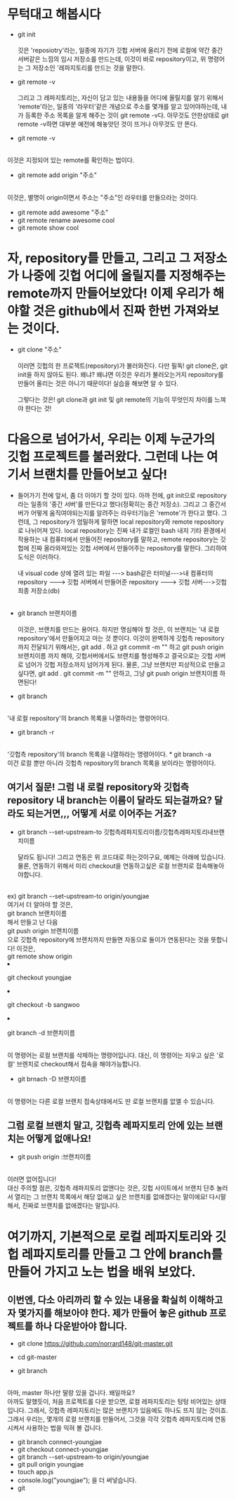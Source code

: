 # 무턱대고 해봅시다
* git init
<br><br>
깃은 'reposiotry'라는, 일종에 자기가 깃헙 서버에 올리기 전에 로컬에 약간 중간 서버같은 느낌의 임시 저장소를 만드는데, 이것이 바로 repository이고, 위 명령어는 그 저장소인 '레파지토리를 만드는 것을 말한다.

* git remote -v
<br><br>
그리고 그 레파지토리는, 자신이 담고 있는 내용들을 어디에 올릴지를 알기 위해서 'remote'라는, 일종의 '라우터'같은 개념으로 주소를 몇개를 알고 있어야하는데, 내가 등록한 주소 목록을 알게 해주는 것이 git remote -v다. 아무것도 안한상태로 git remote -v하면 대부분 예전에 해놓앗던 것이 뜨거나 아무것도 안 뜬다.

* git remote -v
<br>
이것은 지정되어 있는 remote를 확인하는 법이다.

* git remote add origin "주소"
<br>
이것은, 별명이 origin이면서 주소는 "주소"인 라우터를 만들으라는 것이다.

* git remote add awesome "주소"
* git remote rename awesome cool
* git remote show cool

# 자, repository를 만들고, 그리고 그 저장소가 나중에 깃헙 어디에 올릴지를 지정해주는 remote까지 만들어보았다! 이제 우리가 해야할 것은 github에서 진짜 한번 가져와보는 것이다.

* git clone "주소"
<br><br>
이러면 깃헙의 한 프로젝트(repository)가 불러와진다. 다만 필독! git clone은, git init을 하지 않아도 된다. 왜냐? 왜냐면 이것은 우리가 불러오는거지 repository를 만들어 올리는 것은 아니기 때문이다! 실습을 해보면 알 수 있다.
<br><br>
그렇다는 것은! git clone과 git init 및 git remote의 기능이 무엇인지 차이를 느껴야 한다는 것!

# 다음으로 넘어가서, 우리는 이제 누군가의 깃헙 프로젝트를 불러왔다. 그런데 나는 여기서 브랜치를 만들어보고 싶다!
* 들어가기 전에 앞서, 좀 더 이야기 할 것이 있다. 아까 전에, git init으로 repository라는 일종의 '중간 서버'를 만든다고 했다(정확히는 중간 저장소). 그리고 그 중간서버가 어떻게 움직여야되는지를 알려주는 라우터기능은 'remote'가 한다고 했다. 그런데, 그 repository가 엄밀하게 말하면 local repository와 remote repository로 나뉘어져 있다. local repository는 진짜 내가 로컬인 bash 내지 기타 환경에서 작용하는 내 컴퓨터에서 만들어진 repository를 말하고, remote repository는 깃헙에 진짜 올라와져있는 깃헙 서버에서 만들어주는 repository를 말한다. 그리하여 도식은 이러하다.
<br><br>
내 visual code 상에 열려 있는 파일 ---> bash같은 터미널--->내 컴퓨터의 repository ---> 깃헙 서버에서 만들어준 repository ---> 깃헙 서버--->깃헙 최종 저장소(db)
<br><br>

* git branch 브랜치이름
<Br><Br>
이것은, 브랜치를 만드는 용어다. 하지만 명심해야 할 것은, 이 브랜치는 '내 로컬 repository'에서 만들어지고 마는 것 뿐이다. 이것이 완벽하게 깃헙측 repository까지 전달되기 위해서는, git add . 하고 git commit -m "" 하고 git push origin 브랜치이름 까지 해야, 깃헙서버에서도 브랜치를 형성해주고 결국으로는 깃헙 서버로 넘어가 깃헙 저장소까지 넘어가게 된다. 물론, 그냥 브랜치만 피상적으로 만들고 싶다면, git add . git commit -m "" 안하고, 그냥 git push origin 브랜치이름 하면된다!
* git branch
<br>
'내 로컬 repository'의 branch 목록을 나열하라는 명령어이다.

* git branch -r
<br>
'깃헙측 repository'의 branch 목록을 나열하라는 명령어이다.
* git branch -a
<br>이건 로컬 뿐만 아니라 깃헙측 repository의 branch 목록을 보이라는 명령어이다.


## 여기서 질문! 그럼 내 로컬 repository와 깃헙측 repository 내 branch는 이름이 달라도 되는걸까요? 달라도 되는거면,,, 어떻게 서로 이어주는 거죠?
* git branch --set-upstream-to 깃헙측레파지토리이름/깃헙측레파지토리내브랜치이름
<br><br>
달라도 됩니다! 그리고 연동은 위 코드대로 하는것이구요, 예제는 아래에 있습니다. 물론, 연동하기 위해서 미리 checkout을 연동하고싶은 로컬 브랜치로 접속해놓아야합니다.
<br>
ex) git branch --set-upstream-to origin/youngjae
<br>
여기서 더 알아야 할 것은, <br>git branch 브랜치이름 <br>해서 만들고 난 다음 <br>git push origin 브랜치이름 <br> 으로 깃헙측 repository에 브랜치까지 만들면 자동으로 둘이가 연동된다는 것을 뜻합니다! 이것은,<br> git remote show origin <br해봐도 확인해볼 수 있습니다.

* git checkout youngjae

* git checkout -b sangwoo
 
 * git branch -d 브랜치이름
 <br>
 이 명령어는 로컬 브랜치를 삭제하는 명령어입니다. 대신, 이 명령어는 지우고 싶은 '로컬' 브렌치로 checkout해서 접속을 해야가능합니다.

 * git brnach -D 브랜치이름
 <br>
 이 명령어는 다른 로컬 브랜치 접속상태에서도 딴 로컬 브랜치를 없앨 수 있습니다.

 ## 그럼 로컬 브랜치 말고, 깃헙측 레파지토리 안에 있는 브랜치는 어떻게 없애나요!
 * git push origin :브랜치이름
 <br>
 이러면 없어집니다!
 <br>
 대신 주의할 점은, 깃헙측 레파지토리 없앤다는 것은, 깃헙 사이트에서 브랜치 단추 눌러서 열리는 그 브랜치 목록에서 해당 없애고 싶은 브랜치를 없애겠다는 말이에요! 다시말해서, 진짜로 브랜치를 없애겠다는 말입니다.


# 여기까지, 기본적으로 로컬 레파지토리와 깃헙 레파지토리를 만들고 그 안에 branch를 만들어 가지고 노는 법을 배워 보았다.

## 이번엔, 다소 아리까리 할 수 있는 내용을 확실히 이해하고자 몇가지를 해보아야 한다. 제가 만들어 놓은 github 프로젝트를 하나 다운받아야 합니다.

* git clone https://github.com/norrard148/git-master.git

* cd git-master

* git branch
<br>
아마, master 하나만 딸랑 있을 겁니다. 왜일까요?
<br>
아까도 말했듯이, 처음 프로젝트를 다운 받으면, 로컬 레파지토리는 텅텅 비어있는 상태입니다. 그래서, 깃헙측 레파지토리는 많은 브랜치가 있음에도 하나도 뜨지 않는 것이죠. 그래서 우리는, 몇개의 로컬 브랜치를 만들어서, 그것을 각각 깃헙측 레파지토리에 연동시켜서 사용하는 법을 익혀 볼 겁니다.

* git branch connect-youngjae
* git checkout connect-youngjae
* git branch --set-upstream-to origin/youngjae
* git pull origin youngjae
* touch app.js
* console.log("youngjae"); 을 더 써넣습니다.
* git 





